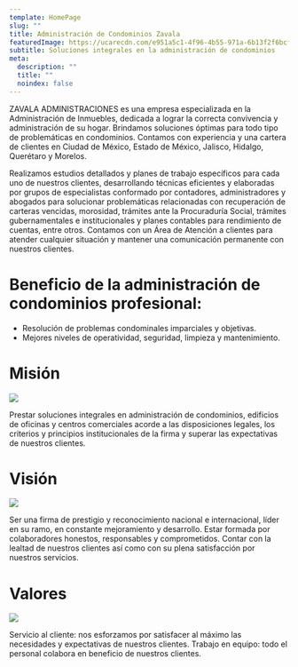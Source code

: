 ```yaml
---
template: HomePage
slug: ""
title: Administración de Condominios Zavala
featuredImage: https://ucarecdn.com/e951a5c1-4f96-4b55-971a-6b13f2f6bcfa/
subtitle: Soluciones integrales en la administración de condominios
meta:
  description: ""
  title: ""
  noindex: false
---
```

ZAVALA ADMINISTRACIONES es una empresa especializada en la Administración de Inmuebles, dedicada a lograr la correcta convivencia y administración de su hogar. Brindamos soluciones óptimas para todo tipo de problemáticas en condominios. Contamos con experiencia y una cartera de clientes en Ciudad de México, Estado de México, Jalisco, Hidalgo, Querétaro y Morelos.

Realizamos estudios detallados y planes de trabajo específicos para cada uno de nuestros clientes, desarrollando técnicas eficientes y elaboradas por grupos de especialistas conformado por contadores, administradores y abogados para solucionar problemáticas relacionadas con recuperación de carteras vencidas, morosidad, trámites ante la Procuraduría Social, trámites gubernamentales e institucionales y planes contables para rendimiento de cuentas, entre otros. Contamos con un Área de Atención a clientes para atender cualquier situación y mantener una comunicación permanente con nuestros clientes.

# Beneficio de la administración de condominios profesional:

* Resolución de problemas condominales imparciales y objetivas.
* Mejores niveles de operatividad, seguridad, limpieza y mantenimiento.

# Misión

![](https://ucarecdn.com/240e7d7f-492d-4f3c-8975-c509556e5081/)

Prestar soluciones integrales en administración de condominios, edificios de oficinas y centros comerciales acorde a las disposiciones legales, los criterios y principios institucionales de la firma y superar las expectativas de nuestros clientes.

# Visión

![](https://ucarecdn.com/289d5e07-996e-47f2-9c05-d74af886b908/)

Ser una firma de prestigio y reconocimiento nacional e internacional, líder en su ramo, en constante mejoramiento y desarrollo. Estar formada por colaboradores honestos, responsables y comprometidos. Contar con la lealtad de nuestros clientes así como con su plena satisfacción por nuestros servicios.

# Valores

![](https://ucarecdn.com/5c55f224-0b88-4fdd-979b-c8a2dd005a7b/)

Servicio al cliente: nos esforzamos por satisfacer al máximo las necesidades y expectativas de nuestros clientes. Trabajo en equipo: todo el personal colabora en beneficio de nuestros clientes.